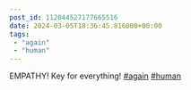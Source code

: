 ```yaml
---
post_id: 112044527177665516
date: 2024-03-05T18:36:45.816000+00:00
tags:
 - "again"
 - "human"
---
```


EMPATHY! Key for everything! [\#again](\"https://m.vogt.dev/tags/again\") [\#human](\"https://m.vogt.dev/tags/human\")
